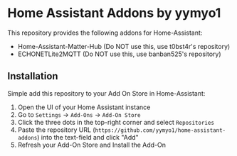 # Home Assistant Addons by yymyo1

This repository provides the following addons for Home-Assistant:

- Home-Assistant-Matter-Hub (Do NOT use this, use t0bst4r's repository)
- ECHONETLite2MQTT (Do NOT use this, use banban525's repository)

## Installation

Simple add this repository to your Add On Store in Home-Assistant:

1. Open the UI of your Home Assistant instance
2. Go to `Settings` -> `Add-Ons` -> `Add-On Store`
3. Click the three dots in the top-right corner and select `Repositories`
4. Paste the repository URL (`https://github.com/yymyo1/home-assistant-addons`) into the text-field and click "Add"
5. Refresh your Add-On Store and Install the Add-On

